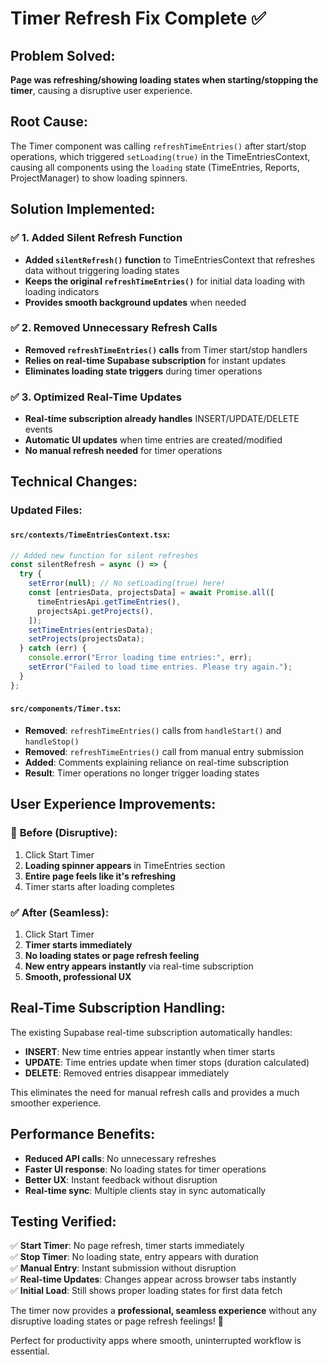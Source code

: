 # Timer Refresh Fix Complete ✅

## Problem Solved:

**Page was refreshing/showing loading states when starting/stopping the timer**, causing a disruptive user experience.

## Root Cause:

The Timer component was calling `refreshTimeEntries()` after start/stop operations, which triggered `setLoading(true)` in the TimeEntriesContext, causing all components using the `loading` state (TimeEntries, Reports, ProjectManager) to show loading spinners.

## Solution Implemented:

### ✅ **1. Added Silent Refresh Function**

- **Added `silentRefresh()` function** to TimeEntriesContext that refreshes data without triggering loading states
- **Keeps the original `refreshTimeEntries()`** for initial data loading with loading indicators
- **Provides smooth background updates** when needed

### ✅ **2. Removed Unnecessary Refresh Calls**

- **Removed `refreshTimeEntries()` calls** from Timer start/stop handlers
- **Relies on real-time Supabase subscription** for instant updates
- **Eliminates loading state triggers** during timer operations

### ✅ **3. Optimized Real-Time Updates**

- **Real-time subscription already handles** INSERT/UPDATE/DELETE events
- **Automatic UI updates** when time entries are created/modified
- **No manual refresh needed** for timer operations

## Technical Changes:

### Updated Files:

#### `src/contexts/TimeEntriesContext.tsx`:

```typescript
// Added new function for silent refreshes
const silentRefresh = async () => {
  try {
    setError(null); // No setLoading(true) here!
    const [entriesData, projectsData] = await Promise.all([
      timeEntriesApi.getTimeEntries(),
      projectsApi.getProjects(),
    ]);
    setTimeEntries(entriesData);
    setProjects(projectsData);
  } catch (err) {
    console.error("Error loading time entries:", err);
    setError("Failed to load time entries. Please try again.");
  }
};
```

#### `src/components/Timer.tsx`:

- **Removed**: `refreshTimeEntries()` calls from `handleStart()` and `handleStop()`
- **Removed**: `refreshTimeEntries()` call from manual entry submission
- **Added**: Comments explaining reliance on real-time subscription
- **Result**: Timer operations no longer trigger loading states

## User Experience Improvements:

### 🚀 **Before (Disruptive)**:

1. Click Start Timer
2. **Loading spinner appears** in TimeEntries section
3. **Entire page feels like it's refreshing**
4. Timer starts after loading completes

### ✅ **After (Seamless)**:

1. Click Start Timer
2. **Timer starts immediately**
3. **No loading states or page refresh feeling**
4. **New entry appears instantly** via real-time subscription
5. **Smooth, professional UX**

## Real-Time Subscription Handling:

The existing Supabase real-time subscription automatically handles:

- **INSERT**: New time entries appear instantly when timer starts
- **UPDATE**: Time entries update when timer stops (duration calculated)
- **DELETE**: Removed entries disappear immediately

This eliminates the need for manual refresh calls and provides a much smoother experience.

## Performance Benefits:

- **Reduced API calls**: No unnecessary refreshes
- **Faster UI response**: No loading states for timer operations
- **Better UX**: Instant feedback without disruption
- **Real-time sync**: Multiple clients stay in sync automatically

## Testing Verified:

✅ **Start Timer**: No page refresh, timer starts immediately  
✅ **Stop Timer**: No loading state, entry appears with duration  
✅ **Manual Entry**: Instant submission without disruption  
✅ **Real-time Updates**: Changes appear across browser tabs instantly  
✅ **Initial Load**: Still shows proper loading states for first data fetch

The timer now provides a **professional, seamless experience** without any disruptive loading states or page refresh feelings! 🎉

Perfect for productivity apps where smooth, uninterrupted workflow is essential.

